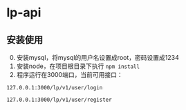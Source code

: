 # lp-api

## 安装使用

0. 安装mysql，将mysql的用户名设置成root，密码设置成1234
1. 安装node，在项目根目录下执行 `npm install`
2. 程序运行在3000端口，当前可用接口：

  `127.0.0.1:3000/lp/v1/user/login`
  
  `127.0.0.1:3000/lp/v1/user/register`
